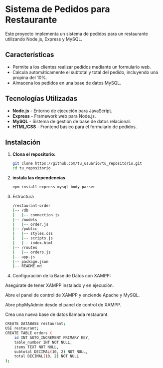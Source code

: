 # Sistema de Pedidos para Restaurante

Este proyecto implementa un sistema de pedidos para un restaurante utilizando Node.js, Express y MySQL.

## Características

- Permite a los clientes realizar pedidos mediante un formulario web.
- Calcula automáticamente el subtotal y total del pedido, incluyendo una propina del 10%.
- Almacena los pedidos en una base de datos MySQL.

## Tecnologías Utilizadas

- **Node.js** - Entorno de ejecución para JavaScript.
- **Express** - Framework web para Node.js.
- **MySQL** - Sistema de gestión de base de datos relacional.
- **HTML/CSS** - Frontend básico para el formulario de pedidos.

## Instalación

1. **Clona el repositorio:**

   ```bash
   git clone https://github.com/tu_usuario/tu_repositorio.git
   cd tu_repositorio

2. **instala las dependencias**
   ```bash
   npm install express mysql body-parser

3. Estructura
   ```bash
   /restaurant-order
   |-- /db
   |   |-- connection.js
   |-- /models
   |   |-- order.js
   |-- /public
   |   |-- styles.css
   |   |-- scripts.js
   |   |-- index.html
   |-- /routes
   |   |-- orders.js
   |-- app.js
   |-- package.json
   |-- README.md

4. Configuración de la Base de Datos con XAMPP:

Asegúrate de tener XAMPP instalado y en ejecución.

Abre el panel de control de XAMPP y enciende Apache y MySQL.

Abre phpMyAdmin desde el panel de control de XAMPP.

Crea una nueva base de datos llamada restaurant.

```bash
CREATE DATABASE restaurant;
USE restaurant;
CREATE TABLE orders (
    id INT AUTO_INCREMENT PRIMARY KEY,
    table_number INT NOT NULL,
    items TEXT NOT NULL,
    subtotal DECIMAL(10, 2) NOT NULL,
    total DECIMAL(10, 2) NOT NULL
);




